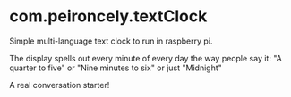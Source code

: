 # com.peironcely.textClock

Simple multi-language text clock to run in raspberry pi.

The display spells out every minute of every day the way people say it: "A quarter to five" or "Nine minutes to six" or just "Midnight"

A real conversation starter!